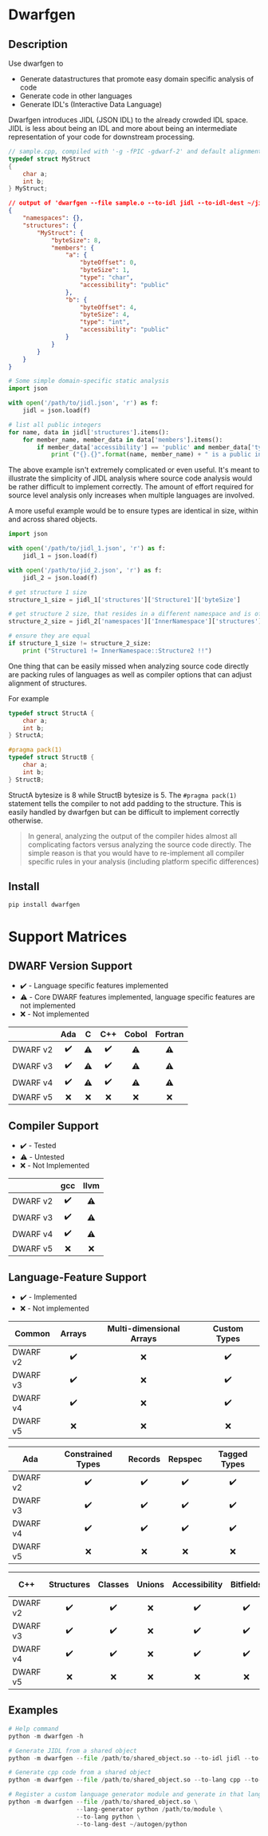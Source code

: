 # Dwarfgen

## Description
Use dwarfgen to
- Generate datastructures that promote easy domain specific analysis of code
- Generate code in other languages
- Generate IDL's (Interactive Data Language)

Dwarfgen introduces JIDL (JSON IDL) to the already crowded IDL space.  JIDL
is less about being an IDL and more about being an intermediate representation
of your code for downstream processing.

``` cpp
// sample.cpp, compiled with '-g -fPIC -gdwarf-2' and default alignment
typedef struct MyStruct
{
    char a;
    int b;
} MyStruct;
```

``` json
// output of 'dwarfgen --file sample.o --to-idl jidl --to-idl-dest ~/jidl'
{
    "namespaces": {},
    "structures": {
        "MyStruct": {
            "byteSize": 8,
            "members": {
                "a": {
                    "byteOffset": 0,
                    "byteSize": 1,
                    "type": "char",
                    "accessibility": "public"
                },
                "b": {
                    "byteOffset": 4,
                    "byteSize": 4,
                    "type": "int",
                    "accessibility": "public"
                }
            }
        }
    }
}
```

``` python
# Some simple domain-specific static analysis
import json

with open('/path/to/jidl.json', 'r') as f:
    jidl = json.load(f)

# list all public integers
for name, data in jidl['structures'].items():
    for member_name, member_data in data['members'].items():
        if member_data['accessibility'] == 'public' and member_data['type'] == 'int':
            print ("{}.{}".format(name, member_name) + " is a public int!")
```

The above example isn't extremely complicated or even useful.  It's meant to illustrate the simplicity of JIDL analysis
where source code analysis would be rather difficult to implement correctly.  The amount of effort required for source
level analysis only increases when multiple languages are involved.

A more useful example would be to ensure types are identical in size, within and across shared objects.

``` python
import json

with open('/path/to/jidl_1.json', 'r') as f:
    jidl_1 = json.load(f)

with open('/path/to/jid_2.json', 'r') as f:
    jidl_2 = json.load(f)

# get structure 1 size
structure_1_size = jidl_1['structures']['Structure1']['byteSize']

# get structure 2 size, that resides in a different namespace and is of a different name
structure_2_size = jidl_2['namespaces']['InnerNamespace']['structures']['Structure2']['byteSize']

# ensure they are equal
if structure_1_size != structure_2_size:
    print ("Structure1 != InnerNamespace::Structure2 !!")
```

One thing that can be easily missed when analyzing source code directly are packing rules of languages as well as
compiler options that can adjust alignment of structures.

For example

``` cpp
typedef struct StructA {
    char a;
    int b;
} StructA;

#pragma pack(1)
typedef struct StructB {
    char a;
    int b;
} StructB;
```

StructA bytesize is 8 while StructB bytesize is 5.  The `#pragma pack(1)` statement tells the compiler to not add
padding to the structure.  This is easily handled by dwarfgen but can be difficult to implement correctly otherwise.

>In general, analyzing the output of the compiler hides almost all complicating factors versus analyzing the source code
directly.  The simple reason is that you would have to re-implement all compiler specific rules in your analysis
(including platform specific differences)
## Install

```
pip install dwarfgen
```

# Support Matrices

## DWARF Version Support
- :heavy_check_mark: - Language specific features implemented
- :warning: - Core DWARF features implemented, language specific features are not implemented
- :x: - Not implemented

|          | Ada                |  C                 | C++                | Cobol              | Fortran            |
| -------- | :----------------: | :----------------: | :----------------: | :----------------: | :----------------: |
| DWARF v2 | :heavy_check_mark: | :warning:          | :heavy_check_mark: | :warning:          | :warning:          |
| DWARF v3 | :heavy_check_mark: | :warning:          | :heavy_check_mark: | :warning:          | :warning:          |
| DWARF v4 | :heavy_check_mark: | :warning:          | :heavy_check_mark: | :warning:          | :warning:          |
| DWARF v5 | :x:                | :x:                | :x:                | :x:                | :x:                |

## Compiler Support
- :heavy_check_mark: - Tested
- :warning: - Untested
- :x: - Not Implemented

|          | gcc                |  llvm              |
| -------- | :----------------: | :----------------: |
| DWARF v2 | :heavy_check_mark: | :warning:          |
| DWARF v3 | :heavy_check_mark: | :warning:          |
| DWARF v4 | :heavy_check_mark: | :warning:          |
| DWARF v5 | :x:                | :x:                |

## Language-Feature Support
- :heavy_check_mark: - Implemented
- :x: - Not implemented

| Common   | Arrays             | Multi-dimensional Arrays | Custom Types        |
| -------- | :----------------: | :----------------------: | :-----------------: |
| DWARF v2 | :heavy_check_mark: | :x:                      | :heavy_check_mark:  |
| DWARF v3 | :heavy_check_mark: | :x:                      | :heavy_check_mark:  |
| DWARF v4 | :heavy_check_mark: | :x:                      | :heavy_check_mark:  |
| DWARF v5 | :x:                | :x:                      | :x:                 |

| Ada      | Constrained Types        | Records            | Repspec            | Tagged Types       |
| -------- | :----------------------: | :----------------: | :----------------: | :----------------: |
| DWARF v2 | :heavy_check_mark:       | :heavy_check_mark: | :heavy_check_mark: | :heavy_check_mark: |
| DWARF v3 | :heavy_check_mark:       | :heavy_check_mark: | :heavy_check_mark: | :heavy_check_mark: |
| DWARF v4 | :heavy_check_mark:       | :heavy_check_mark: | :heavy_check_mark: | :heavy_check_mark: |
| DWARF v5 | :x:                      | :x:                | :x:                | :x:                |

| C++      | Structures         | Classes            | Unions | Accessibility      | Bitfields          | Inheritance        | Multi-Inheritance        | STL Types | Template Types |
| -------- | :----------------: | :----------------: | :----: | :----------------: | :----------------: | :----------------: | :----------------------: | :-------: | :------------: |
| DWARF v2 | :heavy_check_mark: | :heavy_check_mark: | :x:    | :heavy_check_mark: | :heavy_check_mark: | :heavy_check_mark: | :heavy_check_mark:       | :x:       | :x:            |
| DWARF v3 | :heavy_check_mark: | :heavy_check_mark: | :x:    | :heavy_check_mark: | :heavy_check_mark: | :heavy_check_mark: | :heavy_check_mark:       | :x:       | :x:            |
| DWARF v4 | :heavy_check_mark: | :heavy_check_mark: | :x:    | :heavy_check_mark: | :heavy_check_mark: | :heavy_check_mark: | :heavy_check_mark:       | :x:       | :x:            |
| DWARF v5 | :x:                | :x:                | :x:    | :x:                | :x:                | :x:                | :x:                      | :x:       | :x:            |


## Examples

``` python
# Help command
python -m dwarfgen -h
```

``` python
# Generate JIDL from a shared object
python -m dwarfgen --file /path/to/shared_object.so --to-idl jidl --to-idl-dest ~/jidl
```

``` python
# Generate cpp code from a shared object
python -m dwarfgen --file /path/to/shared_object.so --to-lang cpp --to-lang-dest ~/autogen/cpp
```

``` python
# Register a custom language generator module and generate in that language
python -m dwarfgen --file /path/to/shared_object.so \
                   --lang-generator python /path/to/module \
                   --to-lang python \
                   --to-lang-dest ~/autogen/python
```
